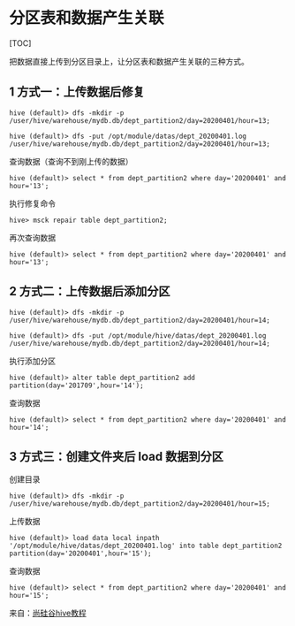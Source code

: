 # 分区表和数据产生关联

[TOC]

把数据直接上传到分区目录上，让分区表和数据产生关联的三种方式。
 
## 1 方式一：上传数据后修复

```
hive (default)> dfs -mkdir -p /user/hive/warehouse/mydb.db/dept_partition2/day=20200401/hour=13;

hive (default)> dfs -put /opt/module/datas/dept_20200401.log /user/hive/warehouse/mydb.db/dept_partition2/day=20200401/hour=13;
```

查询数据（查询不到刚上传的数据）

```
hive (default)> select * from dept_partition2 where day='20200401' and hour='13';
```

执行修复命令

```
hive> msck repair table dept_partition2;
```

再次查询数据

```
hive (default)> select * from dept_partition2 where day='20200401' and hour='13';
```


## 2 方式二：上传数据后添加分区

```
hive (default)> dfs -mkdir -p /user/hive/warehouse/mydb.db/dept_partition2/day=20200401/hour=14;

hive (default)> dfs -put /opt/module/hive/datas/dept_20200401.log /user/hive/warehouse/mydb.db/dept_partition2/day=20200401/hour=14;
```

执行添加分区

```
hive (default)> alter table dept_partition2 add partition(day='201709',hour='14');
```

查询数据

```
hive (default)> select * from dept_partition2 where day='20200401' and hour='14';
```

## 3 方式三：创建文件夹后 load 数据到分区

创建目录

```
hive (default)> dfs -mkdir -p /user/hive/warehouse/mydb.db/dept_partition2/day=20200401/hour=15;
```

上传数据

```
hive (default)> load data local inpath '/opt/module/hive/datas/dept_20200401.log' into table dept_partition2 partition(day='20200401',hour='15');
```

查询数据

```
hive (default)> select * from dept_partition2 where day='20200401' and hour='15';
```

来自：[尚硅谷hive教程](https://www.bilibili.com/video/BV1EZ4y1G7iL)